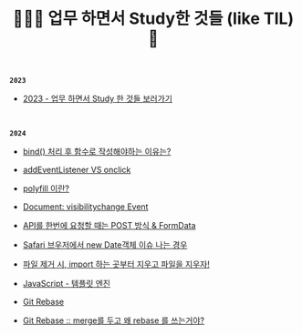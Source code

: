 <h1 align="center">👩🏻‍💻 업무 하면서 Study한 것들 (like TIL)📝</h1>

<br>

**`2023`**

- [2023 - 업무 하면서 Study 한 것들 보러가기](https://github.com/mireyhgnay/fe-working-record/tree/main/Study)

<br>

**`2024`**

- [bind() 처리 후 함수로 작성해야하는 이유는?](https://hyerimiya.notion.site/bind-343ef02eff8a448fa71addd72336a1ce?pvs=4)

- [addEventListener VS onclick](https://hyerimiya.notion.site/addEventListener-VS-onclick-9205a0d070dd41908935e102129e6d07?pvs=4)

- [polyfill 이란?](https://hyerimiya.notion.site/polyfill-c29ff6104da54fd4a3b9ee9bfeababca?pvs=4)

- [Document: visibilitychange Event](https://hyerimiya.notion.site/Document-visibilitychange-Event-3ce494be15254c548732ac58619eab2d?pvs=4)

- [API를 한번에 요청할 때는 POST 방식 & FormData](https://hyerimiya.notion.site/API-POST-FormData-b5472f17bf0f4e8dab3bd9020c538b36?pvs=4)

- [Safari 브우저에서 new Date객체 이슈 나는 경우](https://hyerimiya.notion.site/Safari-new-Date-c06123ea39d34b52ab479d4c9518c6bd?pvs=4)

- [파일 제거 시, import 하는 곳부터 지우고 파일을 지우자!](https://github.com/mireyhgnay/fe-working-record/blob/main/Study/import%ED%95%98%EB%8A%94%20%EA%B3%B3%EB%B6%80%ED%84%B0%20%EC%A7%80%EC%9A%B0%EA%B3%A0%20%ED%8C%8C%EC%9D%BC%EC%9D%84%20%EC%A7%80%EC%9A%B0%EC%9E%90.md)

- [JavaScript - 템플릿 엔진](https://hyerimiya.notion.site/4167b3ac23504883b83d189c7826b317?pvs=4)

- [Git Rebase](https://hyerimiya.notion.site/git-rebase-84289c411caf42feb3ca95c436d6a84c?pvs=4)

- [Git Rebase :: merge를 두고 왜 rebase 를 쓰는거야?](https://hyerimiya.notion.site/merge-rebase-e128b0bce8f140f8af98cd76c031eb0f?pvs=4)